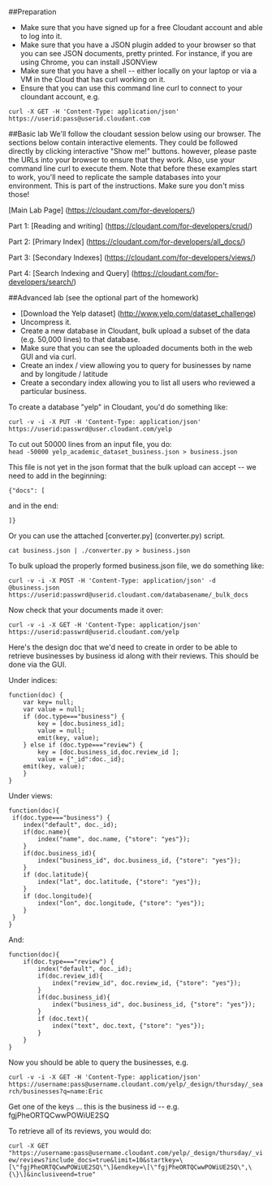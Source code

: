 ##Preparation
* Make sure that you have signed up for a free Cloudant account and able to log into it. 
* Make sure that you have a JSON plugin added to your browser so that you can see JSON documents, pretty printed.  For instance, if you are using Chrome, you can install JSONView
* Make sure that you have a shell -- either locally on your laptop or via a VM in the Cloud that has curl working on it.
* Ensure that you can use this command line curl to connect to your cloundant account, e.g.

`curl -X GET -H 'Content-Type: application/json' https://userid:pass@userid.cloudant.com`


##Basic lab
We'll follow the cloudant session below using our browser.  The sections below contain interactive elements.  They could be followed directly by clicking interactive "Show me!" buttons.  however, please paste the URLs into your browser to ensure that they work.  Also, use your command line curl to execute them.  Note that before these examples start to work, you'll need to replicate the sample databases into your environment.  This is part of the instructions.  Make sure you don't miss those!

[Main Lab Page] (https://cloudant.com/for-developers/)

Part 1: [Reading and writing] (https://cloudant.com/for-developers/crud/)

Part 2: [Primary Index] (https://cloudant.com/for-developers/all_docs/)

Part 3: [Secondary Indexes] (https://cloudant.com/for-developers/views/)

Part 4: [Search Indexing and Query] (https://cloudant.com/for-developers/search/)

##Advanced lab (see the optional part of the homework)
* [Download the Yelp dataset] (http://www.yelp.com/dataset_challenge)
* Uncompress it.  
* Create a new database in Cloudant, bulk upload a subset of the data (e.g. 50,000 lines) to that database.
* Make sure that you can see the uploaded documents both in the web GUI and via curl.  
* Create an index / view allowing you to query for businesses by name and by longitude / latitude
* Create a secondary index allowing you to list all users who reviewed a particular business.

To create a database "yelp" in Cloudant, you'd do something like:

`curl -v -i -X PUT -H 'Content-Type: application/json' https://userid:passwrd@user.cloudant.com/yelp`

To cut out 50000 lines from an input file, you do:  
`head -50000 yelp_academic_dataset_business.json > business.json`

This file is not yet in the json format that the bulk upload can accept -- we need to add in the beginning:

`{"docs": [`

and in the end:

`]}`

Or you can use the attached [converter.py] (converter.py) script.


`cat business.json | ./converter.py > business.json`

To bulk upload the properly formed business.json file, we do something like:

`curl -v -i -X POST -H 'Content-Type: application/json' -d @business.json https://userid:passwrd@userid.cloudant.com/databasename/_bulk_docs`

Now check that your documents made it over:

`curl -v -i -X GET -H 'Content-Type: application/json' https://userid:passwrd@userid.cloudant.com/yelp`

Here's the design doc that we'd need to create in order to be able to retrieve businesses by business id along with their reviews. This should be done via the GUI.

Under indices:

    function(doc) {  
	    var key= null;  
	    var value = null;  
	    if (doc.type==="business") {  
	    	key = [doc.business_id];  
	    	value = null;  
	    	emit(key, value);  
	    } else if (doc.type==="review") { 
	    	key = [doc.business_id,doc.review_id ];  
	    	value = {"_id":doc._id};  
		emit(key, value); 
	    }  
    }  


Under views:

    function(doc){
     if(doc.type==="business") {
    	index("default", doc._id);
    	if(doc.name){
    		index("name", doc.name, {"store": "yes"});
    	}
    	if(doc.business_id){
    		index("business_id", doc.business_id, {"store": "yes"});
    	}					
    	if (doc.latitude){
    		index("lat", doc.latitude, {"store": "yes"});
    	}
	    if (doc.longitude){
	    	index("lon", doc.longitude, {"store": "yes"});
	    }
     }
    }

And:

    function(doc){
    	if(doc.type==="review") {
    		index("default", doc._id);
    		if(doc.review_id){
    			index("review_id", doc.review_id, {"store": "yes"});
    		}
    		if(doc.business_id){
		    	index("business_id", doc.business_id, {"store": "yes"});
    	    }					
	    	if (doc.text){
	    		index("text", doc.text, {"store": "yes"});
	    	}
	    }
    }



Now you should be able to query the businesses, e.g.


`curl -v -i -X GET -H 'Content-Type: application/json' https://username:pass@username.cloudant.com/yelp/_design/thursday/_search/businesses?q=name:Eric`


Get one of the keys ... this is the business id -- e.g. fgjPheORTQCwwPOWiUE2SQ

To retrieve all of its reviews, you would do:

`curl -X GET "https://username:pass@username.cloudant.com/yelp/_design/thursday/_view/reviews?include_docs=true&limit=10&startkey=\[\"fgjPheORTQCwwPOWiUE2SQ\"\]&endkey=\[\"fgjPheORTQCwwPOWiUE2SQ\",\{\}\]&inclusiveend=true"`




